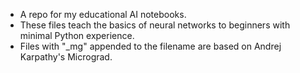 - A repo for my educational AI notebooks.
- These files teach the basics of neural networks to beginners with minimal Python experience. 
- Files with "_mg" appended to the filename are based on Andrej Karpathy's Micrograd.
